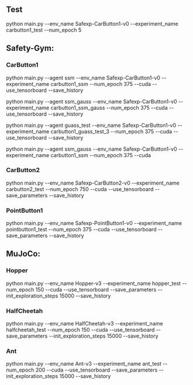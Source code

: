 ## Test

python main.py --env_name Safexp-CarButton1-v0 --experiment_name carbutton1_test --num_epoch 5

## Safety-Gym:

### CarButton1

python main.py --agent ssm --env_name Safexp-CarButton1-v0 --experiment_name carbutton1_ssm --num_epoch 375 --cuda --use_tensorboard --save_history

python main.py --agent ssm_gauss --env_name Safexp-CarButton1-v0 --experiment_name carbutton1_ssm_gauss --num_epoch 375 --cuda --use_tensorboard --save_history

python main.py --agent guass_test --env_name Safexp-CarButton1-v0 --experiment_name carbutton1_guass_test_3 --num_epoch 375 --cuda --use_tensorboard --save_history

python main.py --agent ssm_gauss --env_name Safexp-CarButton1-v0 --experiment_name carbutton1_ssm --num_epoch 375 --cuda

### CarButton2

python main.py --env_name Safexp-CarButton2-v0 --experiment_name carbutton2_test --num_epoch 750 --cuda --use_tensorboard --save_parameters --save_history

### PointButton1

python main.py --env_name Safexp-PointButton1-v0 --experiment_name pointbutton1_test --num_epoch 375 --cuda --use_tensorboard --save_parameters --save_history

## MuJoCo:

### Hopper

python main.py --env_name Hopper-v3 --experiment_name hopper_test --num_epoch 150 --cuda --use_tensorboard --save_parameters --init_exploration_steps 15000 --save_history

### HalfCheetah

python main.py --env_name HalfCheetah-v3 --experiment_name halfcheetah_test --num_epoch 150 --cuda --use_tensorboard --save_parameters --init_exploration_steps 15000 --save_history

### Ant

python main.py --env_name Ant-v3 --experiment_name ant_test --num_epoch 200 --cuda --use_tensorboard --save_parameters --init_exploration_steps 15000 --save_history